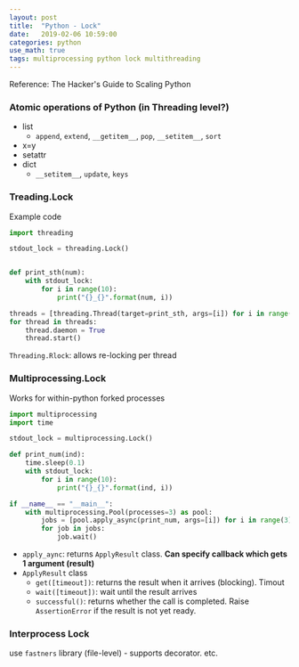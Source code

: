 ```yaml
---
layout: post
title:  "Python - Lock"
date:   2019-02-06 10:59:00
categories: python
use_math: true
tags: multiprocessing python lock multithreading
---
```


Reference: The Hacker's Guide to Scaling Python

### Atomic operations of Python (in Threading level?)
* list
	* `append`, `extend`, `__getitem__`, `pop`, `__setitem__`, `sort`
* x=y 
* setattr
* dict
	* `__setitem__`, `update`, `keys`

### Treading.Lock
Example code
```python
import threading

stdout_lock = threading.Lock()


def print_sth(num):
    with stdout_lock:
        for i in range(10):
            print("{}_{}".format(num, i))

threads = [threading.Thread(target=print_sth, args=[i]) for i in range(5)]
for thread in threads:
    thread.daemon = True
    thread.start()
```
	
`Threading.Rlock`: allows re-locking per thread

### Multiprocessing.Lock
Works for within-python forked processes

```python
import multiprocessing
import time

stdout_lock = multiprocessing.Lock()

def print_num(ind):
    time.sleep(0.1)
    with stdout_lock:
        for i in range(10):
            print("{}_{}".format(ind, i))

if __name__ == "__main__":
    with multiprocessing.Pool(processes=3) as pool:
        jobs = [pool.apply_async(print_num, args=[i]) for i in range(3)]
        for job in jobs:
            job.wait()
```
* `apply_aync`: returns `ApplyResult` class. __Can specify callback which gets 1 argument (result)__
* `ApplyResult` class
	* `get([timeout])`: returns the result when it arrives (blocking). Timout
	* `wait([timeout])`: wait until the result arrives
	* `successful()`: returns whether the call is completed. Raise `AssertionError` if the result is not yet ready.
	
### Interprocess Lock
use `fastners` library (file-level) - supports decorator. etc.